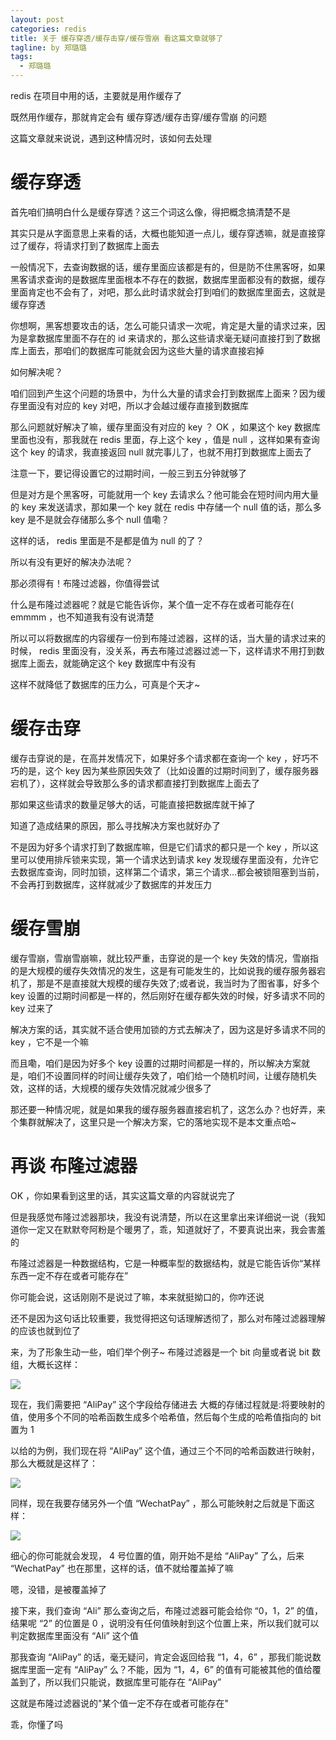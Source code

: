 ```yaml
---
layout: post
categories: redis
title: 关于 缓存穿透/缓存击穿/缓存雪崩 看这篇文章就够了
tagline: by 郑璐璐
tags: 
  - 郑璐璐
---
```

redis 在项目中用的话，主要就是用作缓存了
<!-- more -->

既然用作缓存，那就肯定会有 缓存穿透/缓存击穿/缓存雪崩 的问题

这篇文章就来说说，遇到这种情况时，该如何去处理

# 缓存穿透

首先咱们搞明白什么是缓存穿透？这三个词这么像，得把概念搞清楚不是

其实只是从字面意思上来看的话，大概也能知道一点儿，缓存穿透嘛，就是直接穿过了缓存，将请求打到了数据库上面去

一般情况下，去查询数据的话，缓存里面应该都是有的，但是防不住黑客呀，如果黑客请求查询的是数据库里面根本不存在的数据，数据库里面都没有的数据，缓存里面肯定也不会有了，对吧，那么此时请求就会打到咱们的数据库里面去，这就是缓存穿透

你想啊，黑客想要攻击的话，怎么可能只请求一次呢，肯定是大量的请求过来，因为是拿数据库里面不存在的 id 来请求的，那么这些请求毫无疑问直接打到了数据库上面去，那咱们的数据库可能就会因为这些大量的请求直接宕掉

如何解决呢？

咱们回到产生这个问题的场景中，为什么大量的请求会打到数据库上面来？因为缓存里面没有对应的 key 对吧，所以才会越过缓存直接到数据库

那么问题就好解决了嘛，缓存里面没有对应的 key ？ OK ，如果这个 key 数据库里面也没有，那我就在 redis 里面，存上这个 key ，值是 null ，这样如果有查询这个 key 的请求，我直接返回 null 就完事儿了，也就不用打到数据库上面去了

注意一下，要记得设置它的过期时间，一般三到五分钟就够了

但是对方是个黑客呀，可能就用一个 key 去请求么？他可能会在短时间内用大量的 key 来发送请求，那如果一个 key 就在 redis 中存储一个 null 值的话，那么多 key 是不是就会存储那么多个 null 值嘞？

这样的话， redis 里面是不是都是值为 null 的了？

所以有没有更好的解决办法呢？

那必须得有！布隆过滤器，你值得尝试

什么是布隆过滤器呢？就是它能告诉你，某个值一定不存在或者可能存在( emmmm ，也不知道我有没有说清楚

所以可以将数据库的内容缓存一份到布隆过滤器，这样的话，当大量的请求过来的时候，
redis 里面没有，没关系，再去布隆过滤器过滤一下，这样请求不用打到数据库上面去，就能确定这个 key 数据库中有没有

这样不就降低了数据库的压力么，可真是个天才~

# 缓存击穿

缓存击穿说的是，在高并发情况下，如果好多个请求都在查询一个 key ，好巧不巧的是，这个 key 因为某些原因失效了（比如设置的过期时间到了，缓存服务器宕机了），这样就会导致那么多的请求都直接打到数据库上面去了

那如果这些请求的数量足够大的话，可能直接把数据库就干掉了

知道了造成结果的原因，那么寻找解决方案也就好办了

不是因为好多个请求打到了数据库嘛，但是它们请求的都只是一个 key ，所以这里可以使用排斥锁来实现，第一个请求达到请求 key 发现缓存里面没有，允许它去数据库查询，同时加锁，这样第二个请求，第三个请求…都会被锁阻塞到当前，不会再打到数据库，这样就减少了数据库的并发压力

# 缓存雪崩

缓存雪崩，雪崩雪崩嘛，就比较严重，击穿说的是一个 key 失效的情况，雪崩指的是大规模的缓存失效情况的发生，这是有可能发生的，比如说我的缓存服务器宕机了，那是不是直接就大规模的缓存失效了;或者说，我当时为了图省事，好多个 key 设置的过期时间都是一样的，然后刚好在缓存都失效的时候，好多请求不同的 key 过来了

解决方案的话，其实就不适合使用加锁的方式去解决了，因为这是好多请求不同的 key ，它不是一个嘛

而且嘞，咱们是因为好多个 key 设置的过期时间都是一样的，所以解决方案就是，咱们不设置同样的时间让缓存失效了，咱们给一个随机时间，让缓存随机失效，这样的话，大规模的缓存失效情况就减少很多了

那还要一种情况呢，就是如果我的缓存服务器直接宕机了，这怎么办？也好弄，来个集群就解决了，这里只是一个解决方案，它的落地实现不是本文重点哈~

# 再谈 布隆过滤器

OK ，你如果看到这里的话，其实这篇文章的内容就说完了

但是我感觉布隆过滤器那块，我没有说清楚，所以在这里拿出来详细说一说（我知道你一定又在默默夸阿粉是个暖男了，乖，知道就好了，不要真说出来，我会害羞的

布隆过滤器是一种数据结构，它是一种概率型的数据结构，就是它能告诉你“某样东西一定不存在或者可能存在”

你可能会说，这话刚刚不是说过了嘛，本来就挺拗口的，你咋还说

还不是因为这句话比较重要，我觉得把这句话理解透彻了，那么对布隆过滤器理解的应该也就到位了

来，为了形象生动一些，咱们举个例子~
布隆过滤器是一个 bit 向量或者说 bit 数组，大概长这样：

![](http://www.justdojava.com/assets/images/2019/java/image-zll/2020/10/01-布隆过滤器-初始.jpg)

现在，我们需要把 “AliPay” 这个字段给存储进去
大概的存储过程就是:将要映射的值，使用多个不同的哈希函数生成多个哈希值，然后每个生成的哈希值指向的 bit 置为 1

以给的为例，我们现在将 “AliPay” 这个值，通过三个不同的哈希函数进行映射，那么大概就是这样了：

![](http://www.justdojava.com/assets/images/2019/java/image-zll/2020/10/02-布隆过滤器-第一次映射.jpg)

同样，现在我要存储另外一个值 “WechatPay” ，那么可能映射之后就是下面这样：

![](http://www.justdojava.com/assets/images/2019/java/image-zll/2020/10/03-布隆过滤器-第二次映射.jpg)

细心的你可能就会发现， 4 号位置的值，刚开始不是给 “AliPay” 了么，后来 “WechatPay” 也在那里，这样的话，值不就给覆盖掉了嘛

嗯，没错，是被覆盖掉了

接下来，我们查询 “Ali” 那么查询之后，布隆过滤器可能会给你 “0，1，2” 的值， 结果呢 “2” 的位置是 0 ，说明没有任何值映射到这个位置上来，所以我们就可以判定数据库里面没有 “Ali” 这个值

那我查询 “AliPay” 的话，毫无疑问，肯定会返回给我 “1，4，6” ，那我们能说数据库里面一定有 “AliPay” 么？不能，因为 “1，4，6” 的值有可能被其他的值给覆盖到了，所以我们只能说，数据库里可能存在 “AliPay”

这就是布隆过滤器说的"某个值一定不存在或者可能存在"

乖，你懂了吗